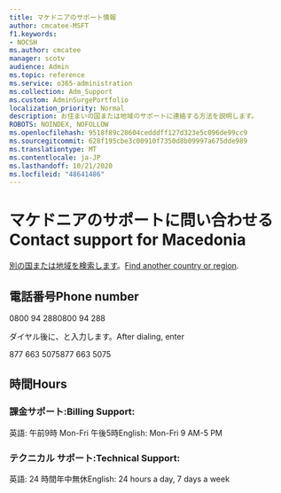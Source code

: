 ```yaml
---
title: マケドニアのサポート情報
author: cmcatee-MSFT
f1.keywords:
- NOCSH
ms.author: cmcatee
manager: scotv
audience: Admin
ms.topic: reference
ms.service: o365-administration
ms.collection: Adm_Support
ms.custom: AdminSurgePortfolio
localization_priority: Normal
description: お住まいの国または地域のサポートに連絡する方法を説明します。
ROBOTS: NOINDEX, NOFOLLOW
ms.openlocfilehash: 9518f89c28604cedddff127d323e5c096de99cc9
ms.sourcegitcommit: 628f195cbe3c00910f7350d8b09997a675dde989
ms.translationtype: MT
ms.contentlocale: ja-JP
ms.lasthandoff: 10/21/2020
ms.locfileid: "48641486"
---
```

# <a name="contact-support-for-macedonia"></a><span data-ttu-id="df3af-103">マケドニアのサポートに問い合わせる</span><span class="sxs-lookup"><span data-stu-id="df3af-103">Contact support for Macedonia</span></span>

<span data-ttu-id="df3af-104">[別の国または地域を検索します](../contact-support-for-business-products.md)。</span><span class="sxs-lookup"><span data-stu-id="df3af-104">[Find another country or region](../contact-support-for-business-products.md).</span></span>

## <a name="phone-number"></a><span data-ttu-id="df3af-105">電話番号</span><span class="sxs-lookup"><span data-stu-id="df3af-105">Phone number</span></span>
<span data-ttu-id="df3af-106">0800 94 288</span><span class="sxs-lookup"><span data-stu-id="df3af-106">0800 94 288</span></span>

<span data-ttu-id="df3af-107">ダイヤル後に、と入力します。</span><span class="sxs-lookup"><span data-stu-id="df3af-107">After dialing, enter</span></span>

<span data-ttu-id="df3af-108">877 663 5075</span><span class="sxs-lookup"><span data-stu-id="df3af-108">877 663 5075</span></span>

## <a name="hours"></a><span data-ttu-id="df3af-109">時間</span><span class="sxs-lookup"><span data-stu-id="df3af-109">Hours</span></span>
### <a name="billing-support"></a><span data-ttu-id="df3af-110">課金サポート:</span><span class="sxs-lookup"><span data-stu-id="df3af-110">Billing Support:</span></span>

<span data-ttu-id="df3af-111">英語: 午前9時 Mon-Fri 午後5時</span><span class="sxs-lookup"><span data-stu-id="df3af-111">English: Mon-Fri 9 AM-5 PM</span></span>

### <a name="technical-support"></a><span data-ttu-id="df3af-112">テクニカル サポート:</span><span class="sxs-lookup"><span data-stu-id="df3af-112">Technical Support:</span></span>

<span data-ttu-id="df3af-113">英語: 24 時間年中無休</span><span class="sxs-lookup"><span data-stu-id="df3af-113">English: 24 hours a day, 7 days a week</span></span>
